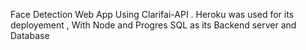 Face Detection Web App Using Clarifai-API .
Heroku was used for its deployement , With Node and Progres SQL as its Backend server and Database
